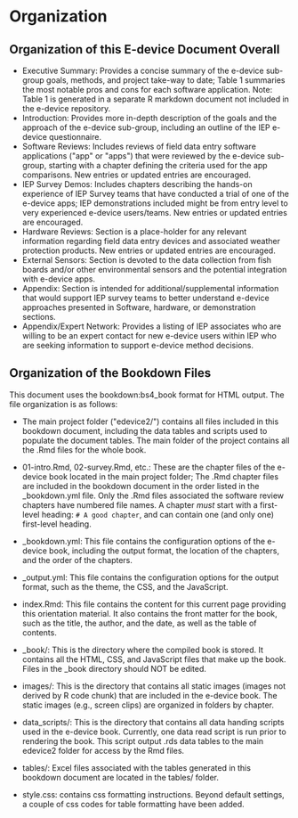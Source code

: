 # Organization

## Organization of this E-device Document Overall

- Executive Summary: Provides a concise summary of the e-device sub-group goals, methods, and project take-way to date; Table 1 summaries the most notable pros and cons for each software application.  Note: Table 1 is generated in a separate R markdown document not included in the e-device repository.
- Introduction: Provides more in-depth description of the goals and the approach of the e-device sub-group, including an outline of the IEP e-device questionnaire.
- Software Reviews: Includes reviews of field data entry software applications ("app" or "apps") that were reviewed by the e-device sub-group, starting with a chapter defining the criteria used for the app comparisons. New entries or updated entries are encouraged.
- IEP Survey Demos: Includes chapters describing the hands-on experience of IEP Survey teams that have conducted a trial of one of the e-device apps; IEP demonstrations included might be from entry level to very experienced e-device users/teams.  New entries or updated entries are encouraged.
- Hardware Reviews: Section is a place-holder for any relevant information regarding field data entry devices and associated weather protection products. New entries or updated entries are encouraged.
- External Sensors: Section is devoted to the data collection from fish boards and/or other environmental sensors and the potential integration with e-device apps.
- Appendix: Section is intended for additional/supplemental information that would support IEP survey teams to better understand e-device approaches presented in Software, hardware, or demonstration sections. 
- Appendix/Expert Network: Provides a listing of IEP associates who are willing to be an expert contact for new e-device users within IEP who are seeking information to support e-device method decisions.



## Organization of the Bookdown Files


This document uses the bookdown:bs4_book format for HTML output. The file organization is as follows:

  * The main project folder ("edevice2/") contains all files included in this bookdown document, including the data tables and scripts used to populate the document tables. The main folder of the project contains all the .Rmd files for the whole book. 
 
  * 01-intro.Rmd, 02-survey.Rmd, etc.: These are the chapter files of the e-device book located in the main project folder; The .Rmd chapter files are included in the bookdown document in the order listed in the _bookdown.yml file. Only the .Rmd files associated the software review chapters have numbered file names. A chapter *must* start with a first-level heading: `# A good chapter`, and can contain one (and only one) first-level heading.

  * _bookdown.yml: This file contains the configuration options of the e-device book, including the output format, the location of the chapters, and the order of the chapters.
  
  * _output.yml: This file contains the configuration options for the output format, such as the theme, the CSS, and the JavaScript.
  
  * index.Rmd: This file contains the content for this current page providing this orientation material. It also contains the front matter for the book, such as the title, the author, and the date, as well as the table of contents.  
  
  * _book/: This is the directory where the compiled book is stored. It contains all the HTML, CSS, and JavaScript files that make up the book.  Files in the _book directory should NOT be edited.
  
  * images/: This is the directory that contains all static images (images not derived by R code chunk) that are included in the e-device book.  The static images (e.g., screen clips) are organized in folders by chapter.
  
  * data_scripts/: This is the directory that contains all data handing scripts used in the e-device book.  Currently, one data read script is run prior to rendering the book. This script output .rds data tables to the main edevice2 folder for access by the Rmd files.
  
  * tables/: Excel files associated with the tables generated in this bookdown document are located in the tables/ folder.
  
  * style.css: contains css formatting instructions.  Beyond default settings, a couple of css codes for table formatting have been added.
  
